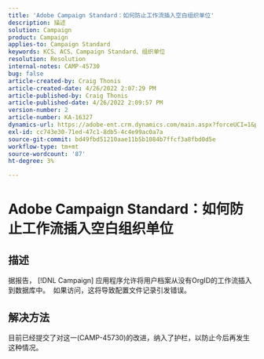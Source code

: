 ```yaml
---
title: 'Adobe Campaign Standard：如何防止工作流插入空白组织单位'
description: 描述
solution: Campaign
product: Campaign
applies-to: Campaign Standard
keywords: KCS、ACS、Campaign Standard、组织单位
resolution: Resolution
internal-notes: CAMP-45730
bug: false
article-created-by: Craig Thonis
article-created-date: 4/26/2022 2:07:29 PM
article-published-by: Craig Thonis
article-published-date: 4/26/2022 2:09:57 PM
version-number: 2
article-number: KA-16327
dynamics-url: https://adobe-ent.crm.dynamics.com/main.aspx?forceUCI=1&pagetype=entityrecord&etn=knowledgearticle&id=42330533-6ac5-ec11-a7b6-0022480a138b
exl-id: cc743e30-71ed-47c1-8db5-4c4e99ac0a7a
source-git-commit: bd49fbd51210aae11b5b1084b7ffcf3a8fbd0d5e
workflow-type: tm+mt
source-wordcount: '87'
ht-degree: 3%

---
```


# Adobe Campaign Standard：如何防止工作流插入空白组织单位

## 描述


据报告， [!DNL Campaign] 应用程序允许将用户档案从没有OrgID的工作流插入到数据库中。  如果访问，这将导致配置文件记录引发错误。


## 解决方法


目前已经提交了对这一(CAMP-45730)的改进，纳入了护栏，以防止今后再发生这种情况。
